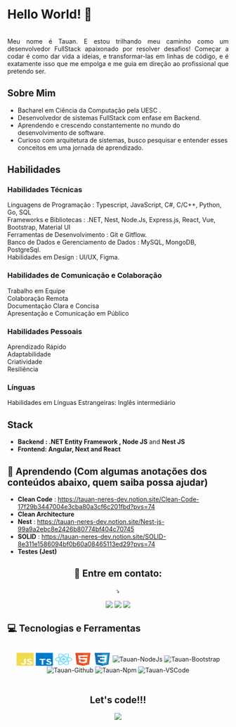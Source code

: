<span>

# Hello World! 👋

</span>

<p align="justify">
  <br>Meu nome é Tauan. E estou trilhando meu caminho como um desenvolvedor FullStack apaixonado por resolver desafios!
  Começar a codar é como dar vida a ideias, e transformar-las em linhas de código, e é exatamente isso que me empolga e me guia em direção ao profissional que pretendo ser.
</p>


## Sobre Mim

-  Bacharel em Ciência da Computação pela UESC .
-  Desenvolvedor de sistemas FullStack com enfase em Backend.
-  Aprendendo e crescendo constantemente no mundo do desenvolvimento de software.
-  Curioso com arquitetura de sistemas, busco pesquisar e entender esses conceitos em uma jornada de aprendizado.

</p>




##  Habilidades

###  Habilidades Técnicas

 Linguagens de Programação : Typescript, JavaScript, C#, C/C++, Python, Go, SQL <br>
 Frameworks e Bibliotecas : .NET, Nest, Node.Js, Express.js, React, Vue, Bootstrap, Material UI <br>
 Ferramentas de Desenvolvimento : Git e Gitflow.<br>
 Banco de Dados e Gerenciamento de Dados : MySQL, MongoDB, PostgreSql.<br>
 Habilidades em Design : UI/UX, Figma.

### Habilidades de Comunicação e Colaboração

 Trabalho em Equipe<br>
 Colaboração Remota<br>
 Documentação Clara e Concisa<br>
 Apresentação e Comunicação em Público<br>


###  Habilidades Pessoais

Aprendizado Rápido<br>
Adaptabilidade<br>
Criatividade <br>
Resiliência

### Línguas

Habilidades em Línguas Estrangeiras: Inglês intermediário


## Stack

- **Backend : .NET Entity Framework , Node JS** and **Nest JS**
- **Frontend: Angular, Next and React**

</div>

<div >

## 🚀 Aprendendo (Com algumas anotações dos conteúdos abaixo, quem saiba possa ajudar)

- **Clean Code** : https://tauan-neres-dev.notion.site/Clean-Code-17f29b3447004e3cba80a3cf6c201fbd?pvs=74
- **Clean Architecture**
- **Nest** : https://tauan-neres-dev.notion.site/Nest-js-99a9a2ebc8e2426b80774bf404c70745
- **SOLID** : https://tauan-neres-dev.notion.site/SOLID-8e311e1586094bf0b60a08465113ed29?pvs=74
- **Testes (Jest)**

</div>

<div align="center">

## 💌 Entre em contato:

⤵️

</div>

<div align="center "> 
 
  <a href="https://www.instagram.com/savethetedio/" target="_blank"><img src="https://img.shields.io/badge/-Instagram-%23E4405F?style=for-the-badge&logo=instagram&logoColor=white" target="_blank"></a> 
  <a href = "mailto:tauanspider@gmail.com"><img src="https://img.shields.io/badge/-Gmail-%23333?style=for-the-badge&logo=gmail&logoColor=white" target="_blank"></a>
  <a href="https://www.linkedin.com/in/tauan-neres-585b02199/" target="_blank"><img src="https://img.shields.io/badge/-LinkedIn-%230077B5?style=for-the-badge&logo=linkedin&logoColor=white" target="_blank"></a> 
  
  
  
</div>

## 💻 Tecnologias e Ferramentas

<br>

<div style="display: inline_block" align="center">
  <img align="center" alt="Tauan-Js" height="30" width="40" src="https://raw.githubusercontent.com/devicons/devicon/master/icons/javascript/javascript-plain.svg">
  <img align="center" alt="Tauan-Ts" height="30" width="40" src="https://raw.githubusercontent.com/devicons/devicon/master/icons/typescript/typescript-plain.svg">
  <img align="center" alt="Tauan-React" height="30" width="40" src="https://raw.githubusercontent.com/devicons/devicon/master/icons/react/react-original.svg">
  <img align="center" alt="Tauan-HTML" height="30" width="40" src="https://raw.githubusercontent.com/devicons/devicon/master/icons/html5/html5-original.svg">
  <img align="center" alt="Tauan-CSS" height="30" width="40" src="https://raw.githubusercontent.com/devicons/devicon/master/icons/css3/css3-original.svg">
  <img align="center" alt="Tauan-NodeJs" height="30" width="40" src="https://cdn.jsdelivr.net/gh/devicons/devicon/icons/nodejs/nodejs-original.svg" />
  <img align="center" alt="Tauan-Bootstrap" height="30" width="40" src="https://cdn.jsdelivr.net/gh/devicons/devicon/icons/bootstrap/bootstrap-original.svg" />
  <img align="center" alt="Tauan-Github" height="30" width="40" src="https://cdn.jsdelivr.net/gh/devicons/devicon/icons/github/github-original.svg" />
  <img align="center" alt="Tauan-Npm" height="30" width="40" src="https://cdn.jsdelivr.net/gh/devicons/devicon/icons/npm/npm-original-wordmark.svg" />
  <img align="center" alt="Tauan-VSCode" height="30" width="40" src="https://cdn.jsdelivr.net/gh/devicons/devicon/icons/vscode/vscode-original.svg" />

</div>
 <br>

<div align="center">
<h2>Let's code!!!</h2>
<img src="https://media.giphy.com/media/LmNwrBhejkK9EFP504/giphy.gif" width="400px" />
</div>
